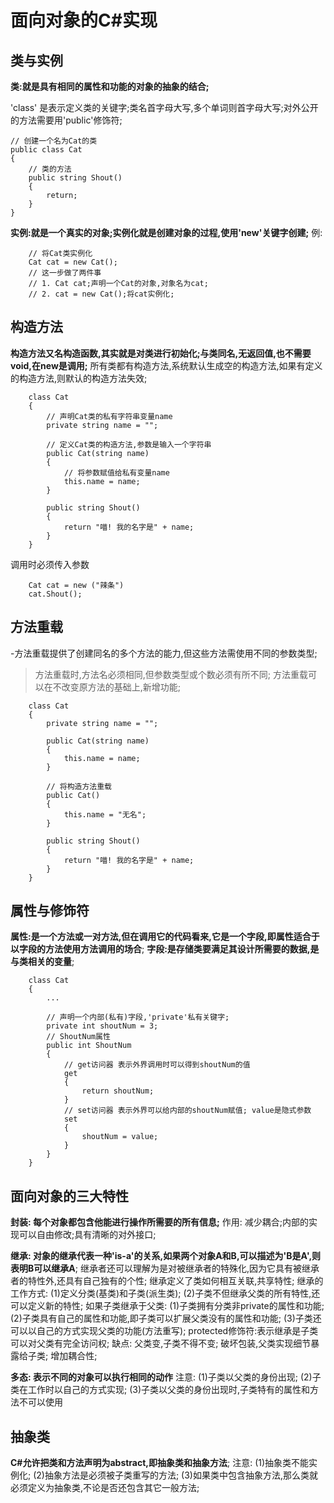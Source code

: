# 面向对象的C#实现

## 类与实例

**类:就是具有相同的属性和功能的对象的抽象的结合;**

'class' 是表示定义类的关键字;类名首字母大写,多个单词则首字母大写;对外公开的方法需要用'public'修饰符;

```
// 创建一个名为Cat的类
public class Cat
{
    // 类的方法
    public string Shout()
    {
        return;
    }
}
```

**实例:就是一个真实的对象;实例化就是创建对象的过程,使用'new'关键字创建;**
例:
```
    // 将Cat类实例化
    Cat cat = new Cat();
    // 这一步做了两件事
    // 1. Cat cat;声明一个Cat的对象,对象名为cat;
    // 2. cat = new Cat();将cat实例化;
```


## 构造方法
**构造方法又名构造函数,其实就是对类进行初始化;与类同名,无返回值,也不需要void,在new是调用;**
所有类都有构造方法,系统默认生成空的构造方法,如果有定义的构造方法,则默认的构造方法失效;

```
    class Cat
    {
        // 声明Cat类的私有字符串变量name
        private string name = "";

        // 定义Cat类的构造方法,参数是输入一个字符串
        public Cat(string name)
        {
            // 将参数赋值给私有变量name
            this.name = name;
        }

        public string Shout()
        {
            return "喵! 我的名字是" + name;
        }
    }
```
调用时必须传入参数
```
    Cat cat = new ("辣条")
    cat.Shout();
```

## 方法重载

-方法重载提供了创建同名的多个方法的能力,但这些方法需使用不同的参数类型;
>方法重载时,方法名必须相同,但参数类型或个数必须有所不同;
>方法重载可以在不改变原方法的基础上,新增功能;
```
    class Cat
    {
        private string name = "";

        public Cat(string name)
        {
            this.name = name;
        }

        // 将构造方法重载
        public Cat()
        {
            this.name = "无名";
        }

        public string Shout()
        {
            return "喵! 我的名字是" + name;
        }
    }
```

## 属性与修饰符

**属性:是一个方法或一对方法,但在调用它的代码看来,它是一个字段,即属性适合于以字段的方法使用方法调用的场合**;
**字段:是存储类要满足其设计所需要的数据,是与类相关的变量**;

```
    class Cat
    {
        ...

        // 声明一个内部(私有)字段,'private'私有关键字;
        private int shoutNum = 3;
        // ShoutNum属性
        public int ShoutNum
        {
            // get访问器 表示外界调用时可以得到shoutNum的值
            get
            {
                return shoutNum;
            }
            // set访问器 表示外界可以给内部的shoutNum赋值; value是隐式参数
            set
            {
                shoutNum = value;
            }
        }
    }
```

## 面向对象的三大特性

**封装: 每个对象都包含他能进行操作所需要的所有信息;**
作用: 减少耦合;内部的实现可以自由修改;具有清晰的对外接口;

**继承: 对象的继承代表一种'is-a'的关系,如果两个对象A和B,可以描述为'B是A',则表明B可以继承A**;
继承者还可以理解为是对被继承者的特殊化,因为它具有被继承者的特性外,还具有自己独有的个性;
继承定义了类如何相互关联,共享特性;
继承的工作方式: 
   (1)定义分类(基类)和子类(派生类);
   (2)子类不但继承父类的所有特性,还可以定义新的特性;
如果子类继承于父类: 
   (1)子类拥有分类非private的属性和功能;
   (2)子类具有自己的属性和功能,即子类可以扩展父类没有的属性和功能;
   (3)子类还可以以自己的方式实现父类的功能(方法重写);
protected修饰符:表示继承是子类可以对父类有完全访问权;
缺点: 父类变,子类不得不变; 破坏包装,父类实现细节暴露给子类; 增加耦合性;

**多态: 表示不同的对象可以执行相同的动作**
注意: 
   (1)子类以父类的身份出现;
   (2)子类在工作时以自己的方式实现;
   (3)子类以父类的身份出现时,子类特有的属性和方法不可以使用


## 抽象类
**C#允许把类和方法声明为abstract,即抽象类和抽象方法**;
注意:
   (1)抽象类不能实例化;
   (2)抽象方法是必须被子类重写的方法;
   (3)如果类中包含抽象方法,那么类就必须定义为抽象类,不论是否还包含其它一般方法;
